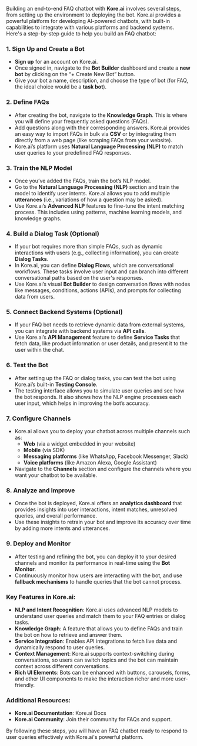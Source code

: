 Building an end-to-end FAQ chatbot with **Kore.ai** involves several steps, from setting up the environment to deploying the bot. Kore.ai provides a powerful platform for developing AI-powered chatbots, with built-in capabilities to integrate with various platforms and backend systems. Here's a step-by-step guide to help you build an FAQ chatbot:

### 1. **Sign Up and Create a Bot**

- **Sign up** for an account on Kore.ai.
- Once signed in, navigate to the **Bot Builder** dashboard and create a **new bot** by clicking on the “+ Create New Bot” button.
- Give your bot a name, description, and choose the type of bot (for FAQ, the ideal choice would be a **task bot**).

### 2. **Define FAQs**

- After creating the bot, navigate to the **Knowledge Graph**. This is where you will define your frequently asked questions (FAQs).
- Add questions along with their corresponding answers. Kore.ai provides an easy way to import FAQs in bulk via **CSV** or by integrating them directly from a web page (like scraping FAQs from your website).
- Kore.ai’s platform uses **Natural Language Processing (NLP)** to match user queries to your predefined FAQ responses.

### 3. **Train the NLP Model**

- Once you’ve added the FAQs, train the bot’s NLP model.
- Go to the **Natural Language Processing (NLP)** section and train the model to identify user intents. Kore.ai allows you to add multiple **utterances** (i.e., variations of how a question may be asked).
- Use Kore.ai’s **Advanced NLP** features to fine-tune the intent matching process. This includes using patterns, machine learning models, and knowledge graphs.

### 4. **Build a Dialog Task (Optional)**

- If your bot requires more than simple FAQs, such as dynamic interactions with users (e.g., collecting information), you can create **Dialog Tasks**.
- In Kore.ai, you can define **Dialog Flows**, which are conversational workflows. These tasks involve user input and can branch into different conversational paths based on the user's responses.
- Use Kore.ai’s visual **Bot Builder** to design conversation flows with nodes like messages, conditions, actions (APIs), and prompts for collecting data from users.

### 5. **Connect Backend Systems (Optional)**

- If your FAQ bot needs to retrieve dynamic data from external systems, you can integrate with backend systems via **API calls**.
- Use Kore.ai’s **API Management** feature to define **Service Tasks** that fetch data, like product information or user details, and present it to the user within the chat.

### 6. **Test the Bot**

- After setting up the FAQ or dialog tasks, you can test the bot using Kore.ai’s built-in **Testing Console**.
- The testing interface allows you to simulate user queries and see how the bot responds. It also shows how the NLP engine processes each user input, which helps in improving the bot’s accuracy.

### 7. **Configure Channels**

- Kore.ai allows you to deploy your chatbot across multiple channels such as:
    - **Web** (via a widget embedded in your website)
    - **Mobile** (via SDK)
    - **Messaging platforms** (like WhatsApp, Facebook Messenger, Slack)
    - **Voice platforms** (like Amazon Alexa, Google Assistant)
- Navigate to the **Channels** section and configure the channels where you want your chatbot to be available.

### 8. **Analyze and Improve**

- Once the bot is deployed, Kore.ai offers an **analytics dashboard** that provides insights into user interactions, intent matches, unresolved queries, and overall performance.
- Use these insights to retrain your bot and improve its accuracy over time by adding more intents and utterances.

### 9. **Deploy and Monitor**

- After testing and refining the bot, you can deploy it to your desired channels and monitor its performance in real-time using the **Bot Monitor**.
- Continuously monitor how users are interacting with the bot, and use **fallback mechanisms** to handle queries that the bot cannot process.

### Key Features in Kore.ai:

- **NLP and Intent Recognition**: Kore.ai uses advanced NLP models to understand user queries and match them to your FAQ entries or dialog tasks.
- **Knowledge Graph**: A feature that allows you to define FAQs and train the bot on how to retrieve and answer them.
- **Service Integration**: Enables API integrations to fetch live data and dynamically respond to user queries.
- **Context Management**: Kore.ai supports context-switching during conversations, so users can switch topics and the bot can maintain context across different conversations.
- **Rich UI Elements**: Bots can be enhanced with buttons, carousels, forms, and other UI components to make the interaction richer and more user-friendly.

### Additional Resources:

- **Kore.ai Documentation**: Kore.ai Docs
- **Kore.ai Community**: Join their community for FAQs and support.

By following these steps, you will have an FAQ chatbot ready to respond to user queries effectively with Kore.ai's powerful platform.
